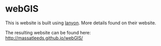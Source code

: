 webGIS
======

This is website is built using [lanyon](https://github.com/poole/lanyon). More
details found on their website.

The resulting website can be found here: http://massatleeds.github.io/webGIS/

